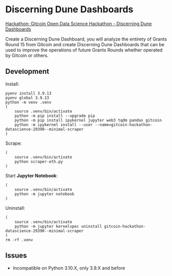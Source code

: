 # Discerning Dune Dashboards

[Hackathon: Gitcoin Open Data Science Hackathon - Discerning Dune Dashboards](https://gitcoin.co/issue/29390)

Create a Discerning Dune Dashboard, you will analyze the entirety of Grants Round 15 from Gitcoin and create Discerning Dune Dashboards that can be used to improve the operations of future Grants Rounds whether operated by Gitcoin or others.

## Development

Install:

```shell
pyenv install 3.9.13
pyenv global 3.9.13
python -m venv .venv
(
    source .venv/bin/activate
    python -m pip install --upgrade pip
    python -m pip install ipykernel jupyter web3 tqdm pandas gitcoin
    python -m ipykernel install --user --name=gitcoin-hackathon-datascience-29390--minimal-scraper
)
```

Scrape:

```shell
(
    source .venv/bin/activate
    python scraper-eth.py
)
```

Start **Jupyter Notebook**:

```shell
(
    source .venv/bin/activate
    python -m jupyter notebook
)
```

Uninstall:

```shell
(
    source .venv/bin/activate
    python -m jupyter kernelspec uninstall gitcoin-hackathon-datascience-29390--minimal-scraper
)
rm -rf .venv
```

## Issues

* Incompatible on Python 3.10.X, only 3.9.X and before